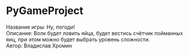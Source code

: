 # PyGameProject  
Название игры: Ну, погоди!  
Описание: Волк будет ловить яйца, будет вестись счётчик пойманных яиц, при этом можно будет выбрать уровень сложности.  
Автор: Владислав Хромин
